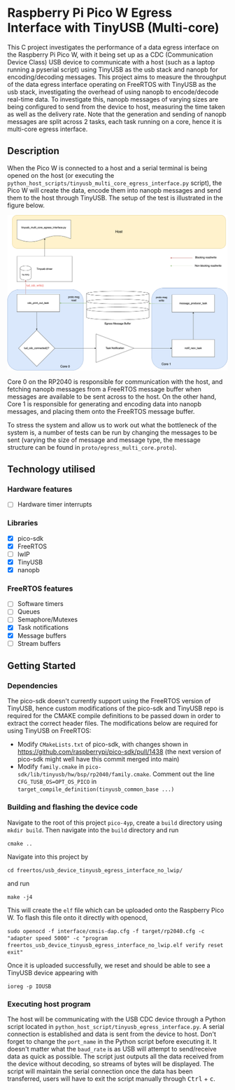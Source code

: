 # Raspberry Pi Pico W Egress Interface with TinyUSB (Multi-core)

This C project investigates the performance of a data egress interface on the Raspberry Pi Pico W, with it being set up as a CDC (Communication Device Class) USB device to communicate with a host (such as a laptop running a pyserial script) using TinyUSB as the usb stack and nanopb for encoding/decoding messages. This project aims to measure the throughput of the data egress interface operating on FreeRTOS with TinyUSB as the usb stack, investigating the overhead of using nanopb to encode/decode real-time data. To investigate this, nanopb messages of varying sizes are being configured to send from the device to host, measuring the time taken as well as the delivery rate.  Note that the generation and sending of nanopb messages are split across 2 tasks, each task running on a core, hence it is multi-core egress interface.

## Description
When the Pico W is connected to a host and a serial terminal is being opened on the host (or executing the `python_host_scripts/tinyusb_multi_core_egress_interface.py` script), the Pico W will create the data, encode them into nanopb messages and send them to the host through TinyUSB. The setup of the test is illustrated in the figure below.

![tinyusb_multi_core_egress_interface_test_setup](./figures/tinyusb_multi_core_egress_interface.png)

Core 0 on the RP2040 is responsible for communication with the host, and fetching nanopb messages from a FreeRTOS message buffer when messages are available to be sent across to the host. On the other hand, Core 1 is responsible for generating and encoding data into nanopb messages, and placing them onto the FreeRTOS message buffer.

To stress the system and allow us to work out what the bottleneck of the system is, a number of tests can be run by changing the messages to be sent (varying the size of message and message type, the message structure can be found in `proto/egress_multi_core.proto`).

## Technology utilised
### Hardware features
- [ ] Hardware timer interrupts

### Libraries
- [x] pico-sdk
- [x] FreeRTOS
- [ ] lwIP
- [x] TinyUSB
- [x] nanopb

### FreeRTOS features
- [ ] Software timers
- [ ] Queues
- [ ] Semaphore/Mutexes
- [x] Task notifications
- [x] Message buffers
- [ ] Stream buffers

## Getting Started

### Dependencies
The pico-sdk doesn't currently support using the FreeRTOS version of TinyUSB, hence custom modifications of the pico-sdk and TinyUSB repo is required for the CMAKE compile definitions to be passed down in order to extract the correct header files. The modifications below are required for using TinyUSB on FreeRTOS:
* Modify `CMakeLists.txt` of pico-sdk, with changes shown in https://github.com/raspberrypi/pico-sdk/pull/1438 (the next version of pico-sdk might well have this commit merged into main)
* Modify `family.cmake` in `pico-sdk/lib/tinyusb/hw/bsp/rp2040/family.cmake`. Comment out the line `CFG_TUSB_OS=OPT_OS_PICO` in `target_compile_definition(tinyusb_common_base ...)`

### Building and flashing the device code
Navigate to the root of this project `pico-4yp`, create a `build` directory using `mkdir build`. Then navigate into the `build` directory and run
```
cmake ..
```
Navigate into this project by
```
cd freertos/usb_device_tinyusb_egress_interface_no_lwip/
```
and run
```
make -j4
```
This will create the `elf` file which can be uploaded onto the Raspberry Pico W. To flash this file onto it directly with openocd, 
```
sudo openocd -f interface/cmsis-dap.cfg -f target/rp2040.cfg -c "adapter speed 5000" -c "program freertos_usb_device_tinyusb_egress_interface_no_lwip.elf verify reset exit"
```
Once it is uploaded successfully, we reset and should be able to see a TinyUSB device appearing with
```
ioreg -p IOUSB
```

### Executing host program
The host will be communicating with the USB CDC device through a Python script located in `python_host_script/tinyusb_egress_interface.py`. A serial connection is established and data is sent from the device to host. Don't forget to change the `port_name` in the Python script before executing it. It doesn't matter what the `baud_rate` is as USB will attempt to send/receive data as quick as possible. The script just outputs all the data received from the device without decoding, so streams of bytes will be displayed. The script will maintain the serial connection once the data has been transferred, users will have to exit the script manually through <kbd>Ctrl</kbd> + <kbd>c</kbd>. 
